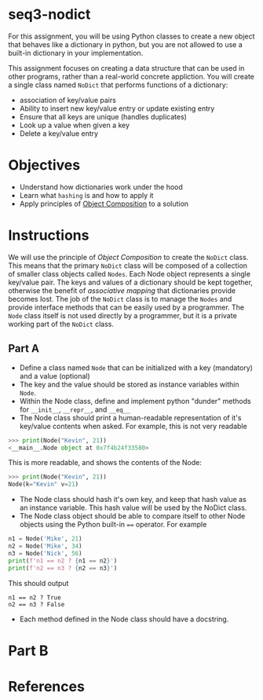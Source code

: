# seq3-nodict
For this assignment, you will be using Python classes to create a new object that behaves like a dictionary in python, but you are not allowed to use a built-in dictionary in your implementation.


This assignment focuses on creating a data structure that can be used in other programs, rather than a real-world concrete appliction.  You will create a single class named `NoDict` that performs functions of a dictionary:
- association of key/value pairs
- Ability to insert new key/value entry or update existing entry
- Ensure that all keys are unique (handles duplicates)
- Look up a value when given a key
- Delete a key/value entry

# Objectives
- Understand how dictionaries work under the hood
- Learn what `hashing` is and how to apply it
- Apply principles of [Object Composition](https://realpython.com/inheritance-composition-python/) to a solution

# Instructions
We will use the principle of _Object Composition_ to create the `NoDict` class.  This means that the primary `NoDict` class will be composed of a collection of smaller class objects called `Nodes`.  Each Node object represents a single key/value pair.  The keys and values of a dictionary should be kept together, otherwise the benefit of _associative mapping_ that dictionaries provide becomes lost.  The job of the `NoDict` class is to manage the `Nodes` and provide interface methods that can be easily used by a programmer.  The `Node` class itself is not used directly by a programmer, but it is a private working part of the `NoDict` class.

## Part A

- Define a class named `Node` that can be initialized with a key (mandatory) and a value (optional)
- The key and the value should be stored as instance variables within `Node`.
- Within the Node class, define and implement python "dunder" methods for `__init__`,  `__repr__`, and `__eq__`
- The Node class should print a human-readable representation of it's key/value contents when asked. For example, this is not very readable
```python
>>> print(Node("Kevin", 21))
<__main__.Node object at 0x7f4b24f33580>
```
This is more readable, and shows the contents of the Node:
```python
>>> print(Node("Kevin", 21))
Node(k="Kevin" v=21)
```
- The Node class should hash it's own key, and keep that hash value as an instance variable.  This hash value will be used by the NoDict class.
- The Node class object should be able to compare itself to other Node objects using the Python built-in `==` operator.  For example
```python
n1 = Node('Mike', 21)
n2 = Node('Mike', 34)
n3 = Node('Nick', 56)
print(f'n1 == n2 ? {n1 == n2}')
print(f'n2 == n3 ? {n2 == n3}')
```
This should output
```
n1 == n2 ? True
n2 == n3 ? False
```
- Each method defined in the Node class should have a docstring.

# Part B


# References
